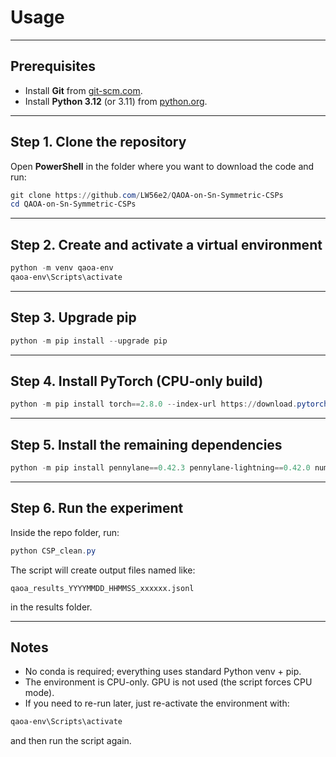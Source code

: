 # Usage
---

## Prerequisites

- Install **Git** from [git-scm.com](https://git-scm.com/download/win).
- Install **Python 3.12** (or 3.11) from [python.org](https://www.python.org/downloads/windows/).

---

## Step 1. Clone the repository

Open **PowerShell** in the folder where you want to download the code and run:

```powershell
git clone https://github.com/LW56e2/QAOA-on-Sn-Symmetric-CSPs
cd QAOA-on-Sn-Symmetric-CSPs
```

---

## Step 2. Create and activate a virtual environment

```powershell
python -m venv qaoa-env
qaoa-env\Scripts\activate
```

---

## Step 3. Upgrade pip

```powershell
python -m pip install --upgrade pip
```

---

## Step 4. Install PyTorch (CPU-only build)

```powershell
python -m pip install torch==2.8.0 --index-url https://download.pytorch.org/whl/cpu
```

---

## Step 5. Install the remaining dependencies

```powershell
python -m pip install pennylane==0.42.3 pennylane-lightning==0.42.0 numpy==1.26.4 matplotlib==3.10.5 pip==25.1
```

---

## Step 6. Run the experiment

Inside the repo folder, run:

```powershell
python CSP_clean.py
```

The script will create output files named like:

```
qaoa_results_YYYYMMDD_HHMMSS_xxxxxx.jsonl
```

in the results folder.

---

## Notes

- No conda is required; everything uses standard Python venv + pip.
- The environment is CPU-only. GPU is not used (the script forces CPU mode).
- If you need to re-run later, just re-activate the environment with:

```powershell
qaoa-env\Scripts\activate
```

and then run the script again.

